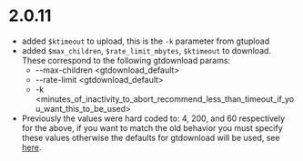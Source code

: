 # 2.0.11

* added `$ktimeout` to upload, this is the `-k` parameter from gtupload
* added `$max_children`, `$rate_limit_mbytes`, `$ktimeout` to download. These correspond to the following gtdownload params:
    * --max-children <gtdownload_default>
    * --rate-limit <gtdownload_default>
    * -k <minutes_of_inactivity_to_abort_recommend_less_than_timeout_if_you_want_this_to_be_used>
* Previously the values were hard coded to: 4, 200, and 60 respectively for the above, if you want to match the old behavior you must specify these values otherwise the defaults for gtdownload will be used, see [here](https://cghub.ucsc.edu/docs/user/CGHubUserGuide.pdf).
